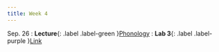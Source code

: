 ```yaml
---
title: Week 4
---
```


Sep. 26
: **Lecture**{: .label .label-green }[Phonology](https://docs.google.com/presentation/d/1dK8eOgTbov3rN9uzeCS2C6XdVJPYCwObBKW44-HStto/edit?usp=sharing)
: **Lab 3**{: .label .label-purple }[Link](https://docs.google.com/document/d/1tM8Nl0R_tevA3VCYr5n4_6vgfjUFAPTCCN-kqH19-AQ/edit?usp=sharing)
